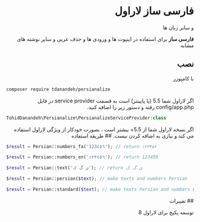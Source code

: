 <div dir="rtl">

# فارسی ساز لاراول
و سایر زبان ها
 
**فارسی ساز**
 برای استفاده در اینپوت ها و ورودی ها و حذف عربی و سایر نوشته های مشابه

## نصب

با کامپوزر
<div dir="ltr">
 
``` bash
composer require tdanandeh/persianalize
```
 
</div>
اگر لاراول شما  5.5 (یا پایینتر) است به قسمت
service provider در فایل  config/app.php
رفته و دستور زیر را اضافه کنید.
 <div dir="ltr">
  
``` php
TohidDanandeh\Persianalize\PersianalizeServiceProvider:class
```
  
</div>
اگر نسخه لاراول شما از 5.5+ بیشتر است ، بصورت خودکار از ویژگی لاراول استفاده می کند و نیازی به اضافه کردن نیست.
## طریقه استفاده
<div dir="ltr">

``` php
$result = Persian::numbers_fa('123٤٥٦'); // return ۱۲۳۴۵۶

$result = Persian::numbers_en('۱۲۳٤٥٦'); // return 123456

$result = Persian::text('ي ڲ ڬ'); // return ی گ ک

$result = Persian::persian($text); // make texts and numbers Persian 

$result = Persian::standard($text); // make texts Persian and numbers English 
```

</div>
## تغییرات

توسعه
پکیج برای لاراول 8
</div>
